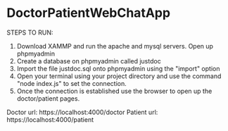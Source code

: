 # DoctorPatientWebChatApp


STEPS TO RUN:

1) Download XAMMP and run the apache and mysql servers. Open up phpmyadmin
2) Create a database on phpmyadmin called justdoc
3) Import the file justdoc.sql onto phpmyadmin using the "import" option
4) Open your terminal using your project directory and use the command "node index.js" to set the connection.
5) Once the connection is established use the browser to open up the doctor/patient pages.

Doctor url: https://localhost:4000/doctor
Patient url:  https://localhost:4000/patient
